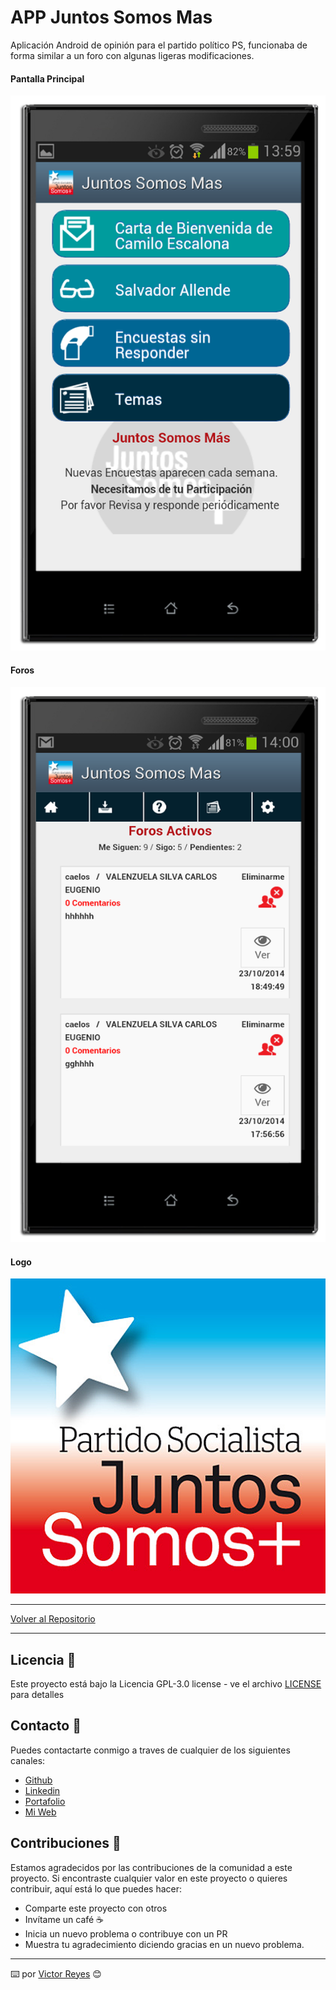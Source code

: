 # APP Juntos Somos Mas
Aplicación Android de opinión para el partido político PS, funcionaba de forma similar a un foro con algunas ligeras modificaciones.

#### Pantalla Principal
<img src='https://raw.githubusercontent.com/tenshi98/Trabajo_Imagenes/main/APP%20JuntosSomosMas/src/1.png' />

#### Foros
<img src='https://raw.githubusercontent.com/tenshi98/Trabajo_Imagenes/main/APP%20JuntosSomosMas/src/2.png' />

#### Logo
<img src='https://raw.githubusercontent.com/tenshi98/Trabajo_Imagenes/main/APP%20JuntosSomosMas/src/logo512.png' />

---

[Volver al Repositorio](https://github.com/tenshi98/Trabajo_Imagenes/)

---

## Licencia 📄
Este proyecto está bajo la Licencia GPL-3.0 license - ve el archivo [LICENSE](LICENSE) para detalles

## Contacto 📖
Puedes contactarte conmigo a traves de cualquier de los siguientes canales:
- [Github](https://github.com/tenshi98)
- [Linkedin](https://www.linkedin.com/in/victor-reyes-galvez/)
- [Portafolio](https://tenshi98.github.io/portafolio/)
- [Mi Web](https://web.digitalcreations.cl/)

## Contribuciones 🎁
Estamos agradecidos por las contribuciones de la comunidad a este proyecto. Si encontraste cualquier valor en este proyecto o quieres contribuir, aquí está lo que puedes hacer:

- Comparte este proyecto con otros
- Invítame un café ☕
- Inicia un nuevo problema o contribuye con un PR
- Muestra tu agradecimiento diciendo gracias en un nuevo problema.

---

⌨️ por [Victor Reyes](https://github.com/tenshi98) 😊